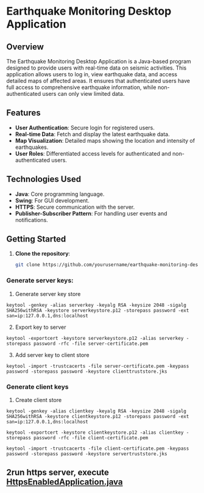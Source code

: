 # Earthquake Monitoring Desktop Application

## Overview

The Earthquake Monitoring Desktop Application is a Java-based program designed to provide users with real-time data on seismic activities. This application allows users to log in, view earthquake data, and access detailed maps of affected areas. It ensures that authenticated users have full access to comprehensive earthquake information, while non-authenticated users can only view limited data.

## Features

- **User Authentication**: Secure login for registered users.
- **Real-time Data**: Fetch and display the latest earthquake data.
- **Map Visualization**: Detailed maps showing the location and intensity of earthquakes.
- **User Roles**: Differentiated access levels for authenticated and non-authenticated users.

## Technologies Used

- **Java**: Core programming language.
- **Swing**: For GUI development.
- **HTTPS**: Secure communication with the server.
- **Publisher-Subscriber Pattern**: For handling user events and notifications.

## Getting Started

1. **Clone the repository**:
   ```bash
   git clone https://github.com/yourusername/earthquake-monitoring-desktop.git
   ```


### Generate server keys:
1. Generate server key store  
```shell
keytool -genkey -alias serverkey -keyalg RSA -keysize 2048 -sigalg SHA256withRSA -keystore serverkeystore.p12 -storepass password -ext san=ip:127.0.0.1,dns:localhost
```  
2. Export key to server
```shell
keytool -exportcert -keystore serverkeystore.p12 -alias serverkey -storepass password -rfc -file server-certificate.pem
```
3. Add server key to client store
```shell
keytool -import -trustcacerts -file server-certificate.pem -keypass password -storepass password -keystore clienttruststore.jks
```

### Generate client keys
1. Create client store
```shell
keytool -genkey -alias clientkey -keyalg RSA -keysize 2048 -sigalg SHA256withRSA -keystore clientkeystore.p12 -storepass password -ext san=ip:127.0.0.1,dns:localhost

keytool -exportcert -keystore clientkeystore.p12 -alias clientkey -storepass password -rfc -file client-certificate.pem

keytool -import -trustcacerts -file client-certificate.pem -keypass password -storepass password -keystore servertruststore.jks
```

## 2run https server, execute [HttpsEnabledApplication.java](src%2Fmain%2Fjava%2Fcom%2Fzergatstageg%2Fs02cruddemo%2Fssl%2FHttpsEnabledApplication.java)
